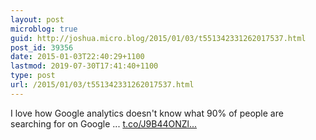 ```yaml
---
layout: post
microblog: true
guid: http://joshua.micro.blog/2015/01/03/t551342331262017537.html
post_id: 39356
date: 2015-01-03T22:40:29+1100
lastmod: 2019-07-30T17:41:40+1100
type: post
url: /2015/01/03/t551342331262017537.html
---
```

I love how Google analytics doesn't know what 90% of people are searching for on Google ... [t.co/J9B44ONZl...](http://t.co/J9B44ONZl7)
